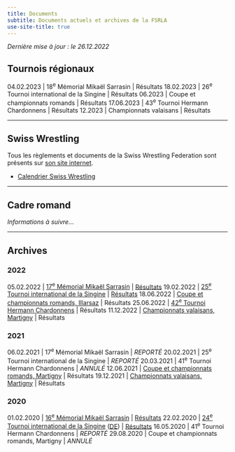 ```yaml
---
title: Documents
subtitle: Documents actuels et archives de la FSRLA
use-site-title: true
---
```


_Dernière mise à jour : le 26.12.2022_

## Tournois régionaux

04.02.2023 | 18<sup>e</sup> Mémorial Mikaël Sarrasin | Résultats
18.02.2023 | 26<sup>e</sup> Tournoi international de la Singine | Résultats
06.2023 | Coupe et championnats romands | Résultats
17.06.2023 | 43<sup>e</sup> Tournoi Hermann Chardonnens | Résultats
12.2023 | Championnats valaisans | Résultats

* * *

## Swiss Wrestling

Tous les règlements et documents de la Swiss Wrestling Federation sont présents sur [son site internet](https://swisswrestling.ch/manual_fr).

- [Calendrier Swiss Wrestling](https://swisswrestling.ch/calendar)
<a name="cadre"></a> <!--- anchor for cadre romand, a bit higher because of the big header --->

* * *

## Cadre romand

*Informations à suivre...*

* * *

## Archives

### 2022

05.02.2022 | [17<sup>e</sup> Mémorial Mikaël Sarrasin](docs/2022/2022-02-05-mikael-sarrasin.pdf) | [Résultats](docs/2022/2022-02-05-mikael-sarrasin-resultats.pdf)
19.02.2022 | [25<sup>e</sup> Tournoi international de la Singine](docs/2022/2022-02-19-sense.pdf) | [Résultats](docs/2022/2022-02-19-sense-resultats.pdf)
18.06.2022 | [Coupe et championnats romands, Illarsaz](docs/2022/2022-06-18-championnats-romands.pdf) | Résultats
25.06.2022 | [42<sup>e</sup> Tournoi Hermann Chardonnens](docs/2022/2022-06-25-hermann-chardonnens.pdf) | Résultats
11.12.2022 | [Championnats valaisans, Martigny](docs/2022/2022-12-11-championnats-valaisans.pdf) | Résultats

### 2021

06.02.2021 | 17<sup>e</sup> Mémorial Mikaël Sarrasin | *REPORTÉ*
20.02.2021 | 25<sup>e</sup> Tournoi international de la Singine | *REPORTÉ*
20.03.2021 | 41<sup>e</sup> Tournoi Hermann Chardonnens | *ANNULÉ*
12.06.2021 | [Coupe et championnats romands, Martigny](/docs/2021/2021-06-12-championnats-romands.pdf) | Résultats
19.12.2021 | [Championnats valaisans, Martigny](/docs/2021/2021-12-19-championnats-valaisans.pdf) | Résultats

### 2020

01.02.2020 | [16<sup>e</sup> Mémorial Mikaël Sarrasin](/docs/2020/2020-02-01-mikael-sarrasin.pdf) | [Résultats](/docs/2020/2020-02-01-mikael-sarrasin-resultats.pdf)
22.02.2020 | [24<sup>e</sup> Tournoi international de la Singine](/docs/2020/2020-02-22-sense-fr.pdf) ([DE](/docs/2020/2020-02-22-sense-de.pdf)) | [Résultats](/docs/2020/2020-02-22-sense-resultats.pdf)
16.05.2020 | 41<sup>e</sup> Tournoi Hermann Chardonnens | *REPORTÉ*
29.08.2020 | Coupe et championnats romands, Martigny | *ANNULÉ*

